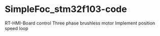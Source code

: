 # SimpleFoc_stm32f103-code
 RT-HMI-Board control Three phase brushless motor Implement position speed loop
